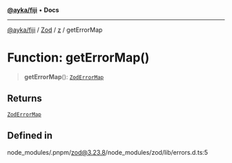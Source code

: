 [**@ayka/fiji**](../../../../../README.md) • **Docs**

***

[@ayka/fiji](../../../../../globals.md) / [Zod](../../../README.md) / [z](../README.md) / getErrorMap

# Function: getErrorMap()

> **getErrorMap**(): [`ZodErrorMap`](../type-aliases/ZodErrorMap.md)

## Returns

[`ZodErrorMap`](../type-aliases/ZodErrorMap.md)

## Defined in

node\_modules/.pnpm/zod@3.23.8/node\_modules/zod/lib/errors.d.ts:5

